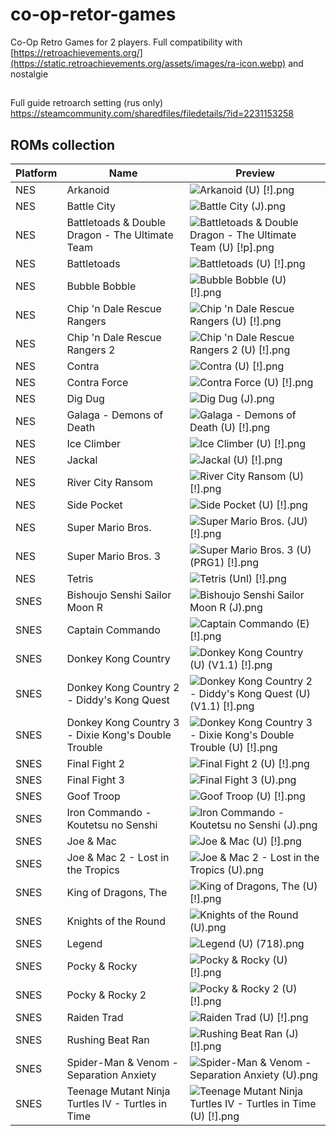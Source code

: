 # co-op-retor-games

Co-Op Retro Games for 2 players. Full compatibility with [https://retroachievements.org/](https://static.retroachievements.org/assets/images/ra-icon.webp) and nostalgie

##

Full guide retroarch setting (rus only) https://steamcommunity.com/sharedfiles/filedetails/?id=2231153258

## ROMs collection

| Platform | Name                                                | Preview|
|----------|-----------------------------------------------------|--------|
| NES      | Arkanoid                                            |![Arkanoid (U) [!].png](thumbnails%2Fnes%2FNamed_Snaps%2FArkanoid%20%28U%29%20%5B%21%5D.png)|
| NES      | Battle City                                         |![Battle City (J).png](thumbnails%2Fnes%2FNamed_Snaps%2FBattle%20City%20%28J%29.png)|
| NES      | Battletoads & Double Dragon - The Ultimate Team     |![Battletoads & Double Dragon - The Ultimate Team (U) [!p].png](thumbnails%2Fnes%2FNamed_Snaps%2FBattletoads%20%26%20Double%20Dragon%20-%20The%20Ultimate%20Team%20%28U%29%20%5B%21p%5D.png)
| NES      | Battletoads                                         |![Battletoads (U) [!].png](thumbnails%2Fnes%2FNamed_Snaps%2FBattletoads%20%28U%29%20%5B%21%5D.png)
| NES      | Bubble Bobble                                       |![Bubble Bobble (U) [!].png](thumbnails%2Fnes%2FNamed_Snaps%2FBubble%20Bobble%20%28U%29%20%5B%21%5D.png)
| NES      | Chip 'n Dale Rescue Rangers                         |![Chip 'n Dale Rescue Rangers (U) [!].png](thumbnails%2Fnes%2FNamed_Snaps%2FChip%20%27n%20Dale%20Rescue%20Rangers%20%28U%29%20%5B%21%5D.png)
| NES      | Chip 'n Dale Rescue Rangers 2                       |![Chip 'n Dale Rescue Rangers 2 (U) [!].png](thumbnails%2Fnes%2FNamed_Snaps%2FChip%20%27n%20Dale%20Rescue%20Rangers%202%20%28U%29%20%5B%21%5D.png)
| NES      | Contra                                              |![Contra (U) [!].png](thumbnails%2Fnes%2FNamed_Snaps%2FContra%20%28U%29%20%5B%21%5D.png)
| NES      | Contra Force                                        |![Contra Force (U) [!].png](thumbnails%2Fnes%2FNamed_Snaps%2FContra%20Force%20%28U%29%20%5B%21%5D.png)
| NES      | Dig Dug                                             |![Dig Dug (J).png](thumbnails%2Fnes%2FNamed_Snaps%2FDig%20Dug%20%28J%29.png)
| NES      | Galaga - Demons of Death                            |![Galaga - Demons of Death (U) [!].png](thumbnails%2Fnes%2FNamed_Snaps%2FGalaga%20-%20Demons%20of%20Death%20%28U%29%20%5B%21%5D.png)
| NES      | Ice Climber                                         |![Ice Climber (U) [!].png](thumbnails%2Fnes%2FNamed_Snaps%2FIce%20Climber%20%28U%29%20%5B%21%5D.png)
| NES      | Jackal                                              |![Jackal (U) [!].png](thumbnails%2Fnes%2FNamed_Snaps%2FJackal%20%28U%29%20%5B%21%5D.png)
| NES      | River City Ransom                                   |![River City Ransom (U) [!].png](thumbnails%2Fnes%2FNamed_Snaps%2FRiver%20City%20Ransom%20%28U%29%20%5B%21%5D.png)
| NES      | Side Pocket                                         |![Side Pocket (U) [!].png](thumbnails%2Fnes%2FNamed_Snaps%2FSide%20Pocket%20%28U%29%20%5B%21%5D.png)
| NES      | Super Mario Bros.                                   |![Super Mario Bros. (JU) [!].png](thumbnails%2Fnes%2FNamed_Snaps%2FSuper%20Mario%20Bros.%20%28JU%29%20%5B%21%5D.png)
| NES      | Super Mario Bros. 3                                 |![Super Mario Bros. 3 (U) (PRG1) [!].png](thumbnails%2Fnes%2FNamed_Snaps%2FSuper%20Mario%20Bros.%203%20%28U%29%20%28PRG1%29%20%5B%21%5D.png)
| NES      | Tetris                                              |![Tetris (Unl) [!].png](thumbnails%2Fnes%2FNamed_Snaps%2FTetris%20%28Unl%29%20%5B%21%5D.png)
| SNES     | Bishoujo Senshi Sailor Moon R                       |![Bishoujo Senshi Sailor Moon R (J).png](thumbnails%2Fsnes%2FNamed_Snaps%2FBishoujo%20Senshi%20Sailor%20Moon%20R%20%28J%29.png)
| SNES     | Captain Commando                                    |![Captain Commando (E) [!].png](thumbnails%2Fsnes%2FNamed_Snaps%2FCaptain%20Commando%20%28E%29%20%5B%21%5D.png)
| SNES     | Donkey Kong Country                                 |![Donkey Kong Country (U) (V1.1) [!].png](thumbnails%2Fsnes%2FNamed_Snaps%2FDonkey%20Kong%20Country%20%28U%29%20%28V1.1%29%20%5B%21%5D.png)
| SNES     | Donkey Kong Country 2 - Diddy's Kong Quest          |![Donkey Kong Country 2 - Diddy's Kong Quest (U) (V1.1) [!].png](thumbnails%2Fsnes%2FNamed_Snaps%2FDonkey%20Kong%20Country%202%20-%20Diddy%27s%20Kong%20Quest%20%28U%29%20%28V1.1%29%20%5B%21%5D.png)
| SNES     | Donkey Kong Country 3 - Dixie Kong's Double Trouble |![Donkey Kong Country 3 - Dixie Kong's Double Trouble (U) [!].png](thumbnails%2Fsnes%2FNamed_Snaps%2FDonkey%20Kong%20Country%203%20-%20Dixie%20Kong%27s%20Double%20Trouble%20%28U%29%20%5B%21%5D.png)
| SNES     | Final Fight 2                                       |![Final Fight 2 (U) [!].png](thumbnails%2Fsnes%2FNamed_Snaps%2FFinal%20Fight%202%20%28U%29%20%5B%21%5D.png)
| SNES     | Final Fight 3                                       |![Final Fight 3 (U).png](thumbnails%2Fsnes%2FNamed_Snaps%2FFinal%20Fight%203%20%28U%29.png)
| SNES     | Goof Troop                                          |![Goof Troop (U) [!].png](thumbnails%2Fsnes%2FNamed_Snaps%2FGoof%20Troop%20%28U%29%20%5B%21%5D.png)
| SNES     | Iron Commando - Koutetsu no Senshi                  |![Iron Commando - Koutetsu no Senshi (J).png](thumbnails%2Fsnes%2FNamed_Snaps%2FIron%20Commando%20-%20Koutetsu%20no%20Senshi%20%28J%29.png)
| SNES     | Joe & Mac                                           |![Joe & Mac (U) [!].png](thumbnails%2Fsnes%2FNamed_Snaps%2FJoe%20%26%20Mac%20%28U%29%20%5B%21%5D.png)
| SNES     | Joe & Mac 2 - Lost in the Tropics                   |![Joe & Mac 2 - Lost in the Tropics (U).png](thumbnails%2Fsnes%2FNamed_Snaps%2FJoe%20%26%20Mac%202%20-%20Lost%20in%20the%20Tropics%20%28U%29.png)
| SNES     | King of Dragons, The                                |![King of Dragons, The (U) [!].png](thumbnails%2Fsnes%2FNamed_Snaps%2FKing%20of%20Dragons%2C%20The%20%28U%29%20%5B%21%5D.png)
| SNES     | Knights of the Round                                |![Knights of the Round (U).png](thumbnails%2Fsnes%2FNamed_Snaps%2FKnights%20of%20the%20Round%20%28U%29.png)
| SNES     | Legend                                              |![Legend (U) (718).png](thumbnails%2Fsnes%2FNamed_Snaps%2FLegend%20%28U%29%20%28718%29.png)
| SNES     | Pocky & Rocky                                       |![Pocky & Rocky (U) [!].png](thumbnails%2Fsnes%2FNamed_Snaps%2FPocky%20%26%20Rocky%20%28U%29%20%5B%21%5D.png)
| SNES     | Pocky & Rocky 2                                     |![Pocky & Rocky 2 (U) [!].png](thumbnails%2Fsnes%2FNamed_Snaps%2FPocky%20%26%20Rocky%202%20%28U%29%20%5B%21%5D.png)
| SNES     | Raiden Trad                                         |![Raiden Trad (U) [!].png](thumbnails%2Fsnes%2FNamed_Snaps%2FRaiden%20Trad%20%28U%29%20%5B%21%5D.png)
| SNES     | Rushing Beat Ran                                    |![Rushing Beat Ran (J) [!].png](thumbnails%2Fsnes%2FNamed_Snaps%2FRushing%20Beat%20Ran%20%28J%29%20%5B%21%5D.png)
| SNES     | Spider-Man & Venom - Separation Anxiety             |![Spider-Man & Venom - Separation Anxiety (U).png](thumbnails%2Fsnes%2FNamed_Snaps%2FSpider-Man%20%26%20Venom%20-%20Separation%20Anxiety%20%28U%29.png)
| SNES     | Teenage Mutant Ninja Turtles IV - Turtles in Time   |![Teenage Mutant Ninja Turtles IV - Turtles in Time (U) [!].png](thumbnails%2Fsnes%2FNamed_Snaps%2FTeenage%20Mutant%20Ninja%20Turtles%20IV%20-%20Turtles%20in%20Time%20%28U%29%20%5B%21%5D.png)
